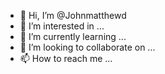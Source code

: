 - 👋 Hi, I’m @Johnmatthewd
- 👀 I’m interested in ...
- 🌱 I’m currently learning ...
- 💞️ I’m looking to collaborate on ...
- 📫 How to reach me ...

<!---
Johnmatthewd/Johnmatthewd is a ✨ special ✨ repository because its `README.md` (this file) appears on your GitHub profile.
You can click the Preview link to take a look at your changes.
--->
